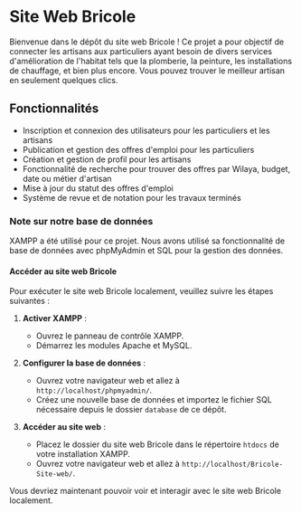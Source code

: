 # Site Web Bricole

Bienvenue dans le dépôt du site web Bricole ! Ce projet a pour objectif de connecter les artisans aux particuliers ayant besoin 
de divers services d'amélioration de l'habitat tels que la plomberie, la peinture, les installations de chauffage, et bien plus encore. 
Vous pouvez trouver le meilleur artisan en seulement quelques clics.

## Fonctionnalités

- Inscription et connexion des utilisateurs pour les particuliers et les artisans
- Publication et gestion des offres d'emploi pour les particuliers
- Création et gestion de profil pour les artisans
- Fonctionnalité de recherche pour trouver des offres par Wilaya, budget, date ou métier d'artisan
- Mise à jour du statut des offres d'emploi
- Système de revue et de notation pour les travaux terminés

### Note sur notre base de données

XAMPP a été utilisé pour ce projet. Nous avons utilisé sa fonctionnalité de base de données avec phpMyAdmin et SQL pour la gestion des données.

#### Accéder au site web Bricole

Pour exécuter le site web Bricole localement, veuillez suivre les étapes suivantes :

1. **Activer XAMPP** :
   - Ouvrez le panneau de contrôle XAMPP.
   - Démarrez les modules Apache et MySQL.

2. **Configurer la base de données** :
   - Ouvrez votre navigateur web et allez à `http://localhost/phpmyadmin/`.
   - Créez une nouvelle base de données et importez le fichier SQL nécessaire depuis le dossier `database` de ce dépôt.

3. **Accéder au site web** :
   - Placez le dossier du site web Bricole dans le répertoire `htdocs` de votre installation XAMPP.
   - Ouvrez votre navigateur web et allez à `http://localhost/Bricole-Site-web/`.

Vous devriez maintenant pouvoir voir et interagir avec le site web Bricole localement.
